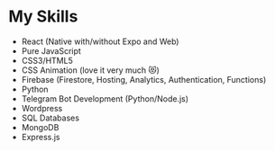 # My Skills

 - React (Native with/without Expo and Web)
 - Pure JavaScript
 - CSS3/HTML5
 - CSS Animation (love it very much 😻)
 - Firebase (Firestore, Hosting, Analytics, Authentication, Functions)
 - Python
 - Telegram Bot Development (Python/Node.js)
 - Wordpress
 - SQL Databases
 - MongoDB
 - Express.js
